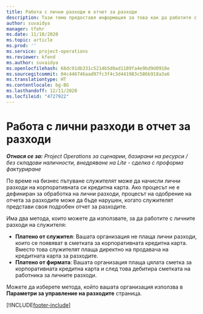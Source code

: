 ```yaml
---
title: Работа с лични разходи в отчет за разходи
description: Тази тема предоставя информация за това как да работите с лични разходи, направени от служителите по време на пътуване с бизнес цел.
author: suvaidya
manager: tfehr
ms.date: 11/18/2020
ms.topic: article
ms.prod: ''
ms.service: project-operations
ms.reviewer: kfend
ms.author: suvaidya
ms.openlocfilehash: 68dc91db331c5214b5d0ad1109fa4e9bd9d0918e
ms.sourcegitcommit: 04c446746aad97fc3f4c3d441983c586b918a3a6
ms.translationtype: HT
ms.contentlocale: bg-BG
ms.lasthandoff: 12/11/2020
ms.locfileid: "4727922"
---
```

# <a name="work-with-personal-expenses-on-an-expense-report"></a>Работа с лични разходи в отчет за разходи

_**Отнася се за:** Project Operations за сценарии, базирани на ресурси / без складови наличности, внедряване на Lite - сделка с проформа фактуриране_

По време на бизнес пътуване служителят може да начисли лични разходи на корпоративната си кредитна карта. Ако процесът не е дефиниран за обработка на лични разходи, процесът на одобрение на отчета за разходите може да бъде нарушен, когато служителят представи своя подробен отчет за разходите.

Има два метода, които можете да използвате, за да работите с личните разходи на служителя:

  - **Платено от служител**: Вашата организация не плаща лични разходи, които се появяват в сметката за корпоративната кредитна карта. Вместо това служителят плаща директно на продавача на кредитната карта за разходите. 
  - **Платено от фирмата**: Вашата организация плаща цялата сметка за корпоративната кредитна карта и след това дебитира сметката на работника за личните разходи.

Можете да изберете метода, който вашата организация използва в **Параметри за управление на разходите** страница.


[!INCLUDE[footer-include](../includes/footer-banner.md)]